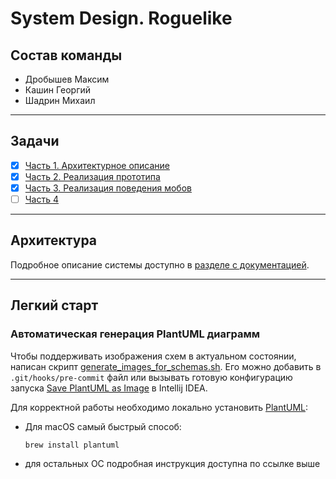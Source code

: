 # System Design. Roguelike

## Состав команды

* Дробышев Максим
* Кашин Георгий
* Шадрин Михаил

___

## Задачи

- [x] [Часть 1. Архитектурное описание](https://github.com/itmo-software-design/roguelike/pull/1)
- [x] [Часть 2. Реализация прототипа](https://github.com/itmo-software-design/roguelike/pull/2)
- [x] [Часть 3. Реализация поведения мобов](https://github.com/itmo-software-design/roguelike/pull/3)
- [ ] [Часть 4](https://github.com/itmo-software-design/roguelike/pull/9)

___

## Архитектура

Подробное описание системы доступно в [разделе с документацией](docs).
___

## Легкий старт

### Автоматическая генерация PlantUML диаграмм

Чтобы поддерживать изображения схем в актуальном состоянии, написан
скрипт [generate_images_for_schemas.sh](generate_images_for_schemas.sh).
Его можно добавить в `.git/hooks/pre-commit` файл или вызывать готовую конфигурацию
запуска [Save PlantUML as Image](.idea/runConfigurations/Save_PlantUML_as_Image.xml) в Intellij
IDEA.

Для корректной работы необходимо локально установить [PlantUML](https://plantuml.com/ru/starting):

* Для macOS самый быстрый способ:
    ```commandline
    brew install plantuml
    ```
* для остальных ОС подробная инструкция доступна по ссылке выше
